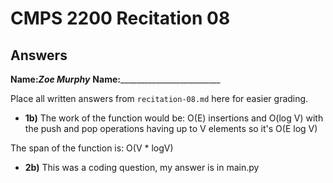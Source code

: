 # CMPS 2200 Recitation 08

## Answers

**Name:**___Zoe Murphy___
**Name:**_________________________


Place all written answers from `recitation-08.md` here for easier grading.



- **1b)**
The work of the function would be: O(E) insertions and O(log V) with the push and pop operations having up to V elements so it's O(E log V)

The span of the function is: O(V * logV)


- **2b)**
This was a coding question, my answer is in main.py

